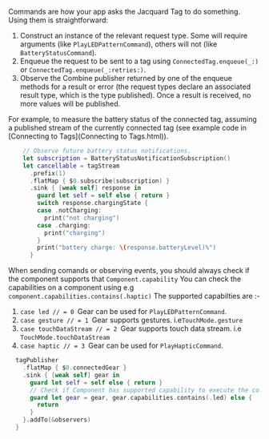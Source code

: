 Commands are how your app asks the Jacquard Tag to do something. Using them is straightforward:

1. Construct an instance of the relevant request type. Some will require arguments (like `PlayLEDPatternCommand`), others will not (like `BatteryStatusCommand`).
2. Enqueue the request to be sent to a tag using `ConnectedTag.enqueue(_:)` or `ConnectedTag.enqueue(_:retries:)`.
3. Observe the Combine publisher returned by one of the enqueue methods for a result or error (the request types declare an
   associated result type, which is the type published). Once a result is received, no more values will be published.

For example, to measure the battery status of the connected tag, assuming a published
stream of the currently connected tag (see example code in [Connecting to Tags](Connecting to Tags.html)).

```swift
    // Observe future battery status notifications.
    let subscription = BatteryStatusNotificationSubscription()
    let cancellable = tagStream
      .prefix(1)
      .flatMap { $0.subscribe(subscription) }
      .sink { [weak self] response in
        guard let self = self else { return }
        switch response.chargingState {
        case .notCharging:
          print("not charging")
        case .charging:
          print("charging")
        }
        print("battery charge: \(response.batteryLevel)%")
      }
```

When sending comands or observing events, you should always check if the component supports that `Component.capability`
You can check the capabilities on a component using e.g `component.capabilities.contains(.haptic)` 
The supported capabilties are :-
1. `case led // = 0 `Gear can be used for `PlayLEDPatternCommand`.
2. `case gesture // = 1 `Gear supports gestures. i.e`TouchMode.gesture` 
3. `case touchDataStream // = 2 `Gear supports touch data stream. i.e `TouchMode.touchDataStream` 
4. `case haptic // = 3 `Gear can be used for `PlayHapticCommand`.

```swift
  tagPublisher
    .flatMap { $0.connectedGear }
    .sink { [weak self] gear in
      guard let self = self else { return }
      // Check if Component has supported capability to execute the co.mand. 
      guard let gear = gear, gear.capabilities.contains(.led) else {
        return
      }
    }.addTo(&observers)
  }
```

